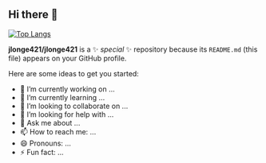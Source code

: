 ## Hi there 👋

[![Top Langs](https://github-readme-stats.vercel.app/api/top-langs/?username=jlonge421)](https://github.com/anuraghazra/github-readme-stats)

**jlonge421/jlonge421** is a ✨ _special_ ✨ repository because its `README.md` (this file) appears on your GitHub profile.

Here are some ideas to get you started:

- 🔭 I’m currently working on ...
- 🌱 I’m currently learning ...
- 👯 I’m looking to collaborate on ...
- 🤔 I’m looking for help with ...
- 💬 Ask me about ...
- 📫 How to reach me: ...
- 😄 Pronouns: ...
- ⚡ Fun fact: ...

